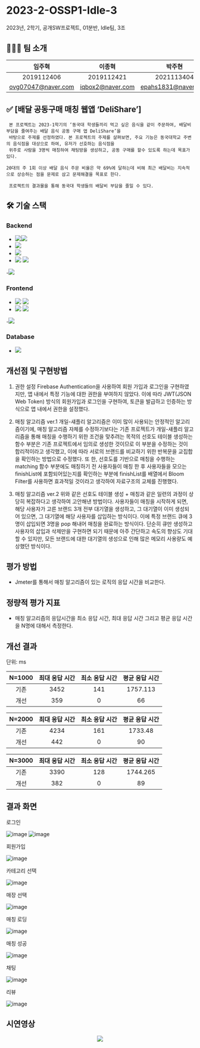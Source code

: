 # 2023-2-OSSP1-Idle-3
2023년, 2학기, 공개SW프로젝트, 01분반, Idle팀, 3조

## 🧑🏻‍💻 팀 소개
|임주혁|이종혁|박주현|임현석|
|:-:|:-:|:-:|:-:|
|2019112406|2019112421|2021113404|2019112058|
|ovg07047@naver.com|iqbox2@naver.com|epahs1831@naver.com|sudden11y@naver.com|


## ✅ [배달 공동구매 매칭 웹앱 ‘DeliShare’]
```
 본 프로젝트는 2023-1학기의 ‘동국대 학생들끼리 먹고 싶은 음식을 같이 주문하여, 배달비 부담을 줄여주는 배달 음식 공동 구매 앱 DeliShare’을
 바탕으로 주제를 선정하였다. 본 프로젝트의 주제를 살펴보면, 주요 기능은 동국대학교 주변의 음식점을 대상으로 하여, 유저가 선호하는 음식점을
 위주로 사람을 3명씩 매칭하여 채팅방을 생성하고, 공동 구매를 할수 있도록 하는데 목표가 있다.

20대의 주 1회 이상 배달 음식 주문 비율은 약 69%에 달하는데 비해 최근 배달비는 지속적으로 상승하는 점을 문제로 삼고 문제해결을 목표로 한다.

 프로젝트의 결과물을 통해 동국대 학생들의 배달비 부담을 줄일 수 있다.
```

## 🛠️ 기술 스택
### Backend
- <img src="https://img.shields.io/badge/springboot-6DB33F?style=flat-square&logo=springboot&logoColor=white"/><img src="https://img.shields.io/badge/springsecurity-6DB33F?style=flat-square&logo=springsecurity&logoColor=white"/>
- <img src="https://img.shields.io/badge/jsonwebtokens-000000?style=flat-square&logo=jsonwebtokens&logoColor=white"/>
- <img src="https://img.shields.io/badge/websocket-FE5F50?style=flat-square&logo=websocket&logoColor=white"/>
- <img src="https://img.shields.io/badge/amazonec2-FF9900?style=flat-square&logo=amazonec2&logoColor=white"/> <img src="https://img.shields.io/badge/amazonrds-527FFF?style=flat-square&logo=amazonrds&logoColor=white"/>

-<img src="https://img.shields.io/badge/intellijidea-000000?style=flat-square&logo=intellijidea&logoColor=white"/>

### Frontend
- <img src="https://img.shields.io/badge/react-61DAFB?style=flat-square&logo=react&logoColor=white"/> <img src="https://img.shields.io/badge/nodedotjs-339933?style=flat-square&logo=nodedotjs&logoColor=white"/> 
- <img src="https://img.shields.io/badge/vuedotjs-4FC08D?style=flat-square&logo=vuedotjs&logoColor=white"/> <img src="https://img.shields.io/badge/sock.js-FE5F50?style=flat-square&logo=sock.js&logoColor=white"/> 

-<img src="https://img.shields.io/badge/visualstudiocode-007ACC?style=flat-square&logo=visualstudiocode&logoColor=white"/> 

### Database

- <img src="https://img.shields.io/badge/MySQL-4479A1?style=flat-square&logo=MySQL&logoColor=white"/>



## 개선점 및 구현방법


1) 권한 설정
  Firebase Authentication을 사용하여 회원 가입과 로그인을 구현하였지만, 앱 내에서 특정 기능에 대한 권한을 부여하지 않았다. 이에 따라 JWT(JSON Web Token) 방식의 회원가입과 로그인을 구현하여, 토큰을 발급하고 인증하는 방식으로 앱 내에서 권한을 설정했다.

2) 매칭 알고리즘 ver.1
  개일-섀플리 알고리즘은 이미 많이 사용되는 안정적인 알고리즘이기에, 매칭 알고리즘 자체를 수정하기보다는 기존 프로젝트가 개일-섀플리 알고리즘을 통해 매칭을 수행하기 위한 조건을 맞추려는 목적의 선호도 테이블 생성하는 함수 부분은 기존 프로젝트에서 임의로 생성한 것이므로 이 부분을 수정하는 것이 합리적이라고 생각했고, 이에 따라 서로의 브랜드를 비교하기 위한 반복문을 교집합을 확인하는 방법으로 수정했다. 또 한, 선호도를 기반으로 매칭을 수행하는 matching 함수 부분에도 매칭하기 전 사용자들이 매칭 한 후 사용자들을 모으는 finishList에 포함되어있는지를 확인하는 부분에 finishList를 배열에서 Bloom Filter를 사용하면 효과적일 것이라고 생각하여 자료구조의 교체를 진행했다.

3) 매칭 알고리즘 ver.2
  위와 같은 선호도 테이블 생성 + 매칭과 같은 일련의 과정이 상당히 복잡하다고 생각하여 고안해낸 방법이다. 사용자들이 매칭을 시작하게 되면, 해당 사용자가 고른 브랜드 3개 전부 대기열을 생성하고, 그 대기열이 이미 생성되어 있으면, 그 대기열에 해당 사용자를 삽입하는 방식이다. 이에 특정 브랜드 큐에 3명이 삽입되면 3명을 pop 해내어 매칭을 완료하는 방식이다. 단순히 큐만 생성하고 사용자의 삽입과 삭제만을 구현하면 되기 때문에 아주 간단하고 속도의 향상도 기대할 수 있지만, 모든 브랜드에 대한 대기열의 생성으로 인해 많은 메모리 사용량도 예상했던 방식이다.

## 평가 방법

- Jmeter를 통해서 매칭 알고리즘이 있는 로직의 응답 시간을 비교한다.


## 정량적 평가 지표

- 매칭 알고리즘의 응답시간을 최소 응답 시간, 최대 응답 시간 그리고 평균 응답 시간을 N명에 대해서 측정한다.


## 개선 결과
단위: ms

|N=1000 |최대 응답 시간|최소 응답 시간|평균 응답 시간|
|:-:|:-:|:-:|:-:|
|기존|3452|141|1757.113|
|개선|359|0|66|

|N=2000 |최대 응답 시간|최소 응답 시간|평균 응답 시간|
|:-:|:-:|:-:|:-:|
|기존|4234|161|1733.48|
|개선|442|0|90|

|N=3000 |최대 응답 시간|최소 응답 시간|평균 응답 시간|
|:-:|:-:|:-:|:-:|
|기존|3390|128|1744.265|
|개선|382|0|89|

## 결과 화면

로그인

![image](https://github.com/CSID-DGU/2023-2-OSSP1-WantToGraduateTeam-8/assets/101847711/41786e9a-b4ab-4a38-a577-025be6bd4c04)
![image](https://github.com/CSID-DGU/2023-2-OSSP1-WantToGraduateTeam-8/assets/101847711/c2b171a2-5d08-420f-a475-0f4061248761)


회원가입

![image](https://github.com/CSID-DGU/2023-2-OSSP1-WantToGraduateTeam-8/assets/101847711/597a1556-afa9-4058-ac53-e195cb7210c2)

카테고리 선택

![image](https://github.com/CSID-DGU/2023-2-OSSP1-WantToGraduateTeam-8/assets/101847711/3b1e6d4c-39dd-4395-ace2-971cf920d8ab)

매장 선택

![image](https://github.com/CSID-DGU/2023-2-OSSP1-WantToGraduateTeam-8/assets/101847711/0767ced8-4ffa-487b-ae2f-b5ffada118a8)

매칭 로딩

![image](https://github.com/CSID-DGU/2023-2-OSSP1-WantToGraduateTeam-8/assets/101847711/c4c73d2d-78ce-4540-92c7-56cae9662bd7)

매칭 성공

![image](https://github.com/CSID-DGU/2023-2-OSSP1-WantToGraduateTeam-8/assets/101847711/ac147229-d881-410c-91fc-7d5f21d5a90a)

채팅

![image](https://github.com/CSID-DGU/2023-2-OSSP1-WantToGraduateTeam-8/assets/101847711/d09d22c7-d4d8-48ca-ae8d-96d760284f98)

리뷰

![image](https://github.com/CSID-DGU/2023-2-OSSP1-WantToGraduateTeam-8/assets/101847711/ff5a28ad-4ecb-45c8-9d91-62191a19c66d)

## 시연영상
<p align="center">
  <img src = "https://github.com/CSID-DGU/2023-2-OSSP1-WantToGraduateTeam-8/assets/101847711/45445211-c6ed-41bd-93da-8f76a6229bc1">  
</p>
